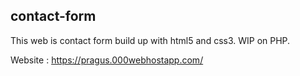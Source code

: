 ## contact-form

This web is contact form build up with html5 and css3. WIP on PHP.

Website : https://pragus.000webhostapp.com/
